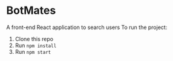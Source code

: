 # BotMates

A front-end React application to search users
To run the project:

1. Clone this repo
2. Run `npm install`
3. Run `npm start`
